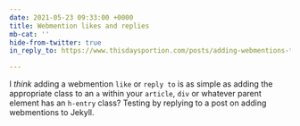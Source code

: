 ```yaml
---
date: 2021-05-23 09:33:00 +0000
title: Webmention likes and replies
mb-cat: ''
hide-from-twitter: true
in_reply_to: https://www.thisdaysportion.com/posts/adding-webmentions-to-jekyll-an-overview/

---
```

I _think_ adding a webmention `like` or `reply to` is as simple as adding the appropriate class to an `a` within your `article`, `div` or whatever parent element has an `h-entry` class? Testing by replying to a post on adding webmentions to Jekyll.
